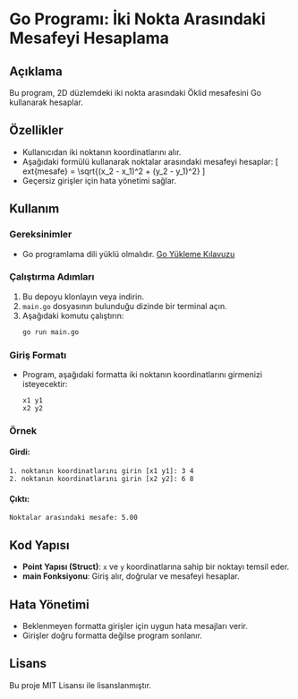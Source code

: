 
# Go Programı: İki Nokta Arasındaki Mesafeyi Hesaplama

## Açıklama
Bu program, 2D düzlemdeki iki nokta arasındaki Öklid mesafesini Go kullanarak hesaplar.

## Özellikler
- Kullanıcıdan iki noktanın koordinatlarını alır.
- Aşağıdaki formülü kullanarak noktalar arasındaki mesafeyi hesaplar:
  \[
  	ext{mesafe} = \sqrt{(x_2 - x_1)^2 + (y_2 - y_1)^2}
  \]
- Geçersiz girişler için hata yönetimi sağlar.

## Kullanım

### Gereksinimler
- Go programlama dili yüklü olmalıdır. [Go Yükleme Kılavuzu](https://go.dev/doc/install)

### Çalıştırma Adımları
1. Bu depoyu klonlayın veya indirin.
2. `main.go` dosyasının bulunduğu dizinde bir terminal açın.
3. Aşağıdaki komutu çalıştırın:
   ```bash
   go run main.go
   ```

### Giriş Formatı
- Program, aşağıdaki formatta iki noktanın koordinatlarını girmenizi isteyecektir:
  ```
  x1 y1
  x2 y2
  ```

### Örnek
#### Girdi:
```
1. noktanın koordinatlarını girin [x1 y1]: 3 4
2. noktanın koordinatlarını girin [x2 y2]: 6 8
```

#### Çıktı:
```
Noktalar arasındaki mesafe: 5.00
```

## Kod Yapısı
- **Point Yapısı (Struct)**: `x` ve `y` koordinatlarına sahip bir noktayı temsil eder.
- **main Fonksiyonu**: Giriş alır, doğrular ve mesafeyi hesaplar.

## Hata Yönetimi
- Beklenmeyen formatta girişler için uygun hata mesajları verir.
- Girişler doğru formatta değilse program sonlanır.

## Lisans
Bu proje MIT Lisansı ile lisanslanmıştır.
